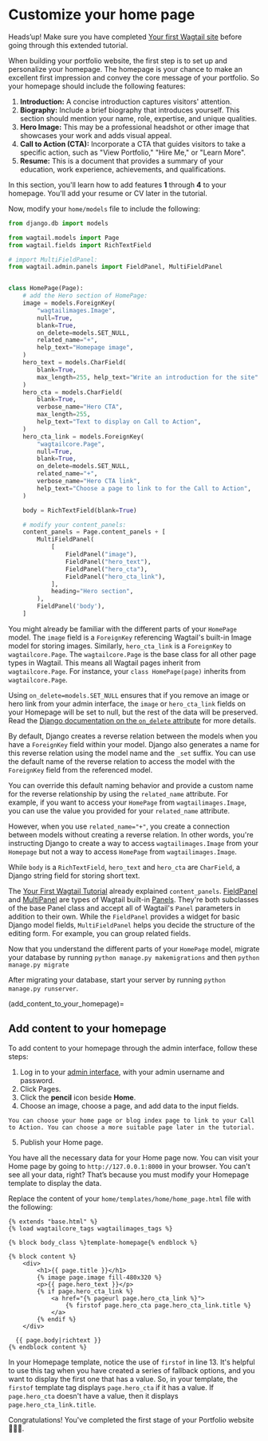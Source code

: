 # Customize your home page

Heads’up! Make sure you have completed [Your first Wagtail site](../getting_started/tutorial.md) before going through this extended tutorial.

When building your portfolio website, the first step is to set up and personalize your homepage. The homepage is your chance to make an excellent first impression and convey the core message of your portfolio. So your homepage should include the following features:

1. **Introduction:** A concise introduction captures visitors' attention.
2. **Biography:** Include a brief biography that introduces yourself. This section should mention your name, role, expertise, and unique qualities.
3. **Hero Image:** This may be a professional headshot or other image that showcases your work and adds visual appeal.
4. **Call to Action (CTA):** Incorporate a CTA that guides visitors to take a specific action, such as "View Portfolio," "Hire Me," or "Learn More".
5. **Resume:** This is a document that provides a summary of your education, work experience, achievements, and qualifications.

In this section, you'll learn how to add features **1** through **4** to your homepage. You'll add your resume or CV later in the tutorial.

Now, modify your `home/models` file to include the following:

```python
from django.db import models

from wagtail.models import Page
from wagtail.fields import RichTextField

# import MultiFieldPanel:
from wagtail.admin.panels import FieldPanel, MultiFieldPanel


class HomePage(Page):
    # add the Hero section of HomePage:
    image = models.ForeignKey(
        "wagtailimages.Image",
        null=True,
        blank=True,
        on_delete=models.SET_NULL,
        related_name="+",
        help_text="Homepage image",
    )
    hero_text = models.CharField(
        blank=True,
        max_length=255, help_text="Write an introduction for the site"
    )
    hero_cta = models.CharField(
        blank=True,
        verbose_name="Hero CTA",
        max_length=255,
        help_text="Text to display on Call to Action",
    )
    hero_cta_link = models.ForeignKey(
        "wagtailcore.Page",
        null=True,
        blank=True,
        on_delete=models.SET_NULL,
        related_name="+",
        verbose_name="Hero CTA link",
        help_text="Choose a page to link to for the Call to Action",
    )

    body = RichTextField(blank=True)

    # modify your content_panels:
    content_panels = Page.content_panels + [
        MultiFieldPanel(
            [
                FieldPanel("image"),
                FieldPanel("hero_text"),
                FieldPanel("hero_cta"),
                FieldPanel("hero_cta_link"),
            ],
            heading="Hero section",
        ),
        FieldPanel('body'),
    ]
```

You might already be familiar with the different parts of your `HomePage` model. The `image` field is a `ForeignKey` referencing Wagtail's built-in Image model for storing images. Similarly, `hero_cta_link` is a `ForeignKey` to `wagtailcore.Page`. The `wagtailcore.Page` is the base class for all other page types in Wagtail. This means all Wagtail pages inherit from `wagtailcore.Page`. For instance, your `class HomePage(page)` inherits from `wagtailcore.Page`.

Using `on_delete=models.SET_NULL` ensures that if you remove an image or hero link from your admin interface, the `image` or `hero_cta_link` fields on your Homepage will be set to null, but the rest of the data will be preserved. Read the [Django documentation on the `on_delete` attribute](django.db.models.ForeignKey.on_delete) for more details.

By default, Django creates a reverse relation between the models when you have a `ForeignKey` field within your model. Django also generates a name for this reverse relation using the model name and the `_set` suffix. You can use the default name of the reverse relation to access the model with the `ForeignKey` field from the referenced model.

You can override this default naming behavior and provide a custom name for the reverse relationship by using the `related_name` attribute. For example, if you want to access your `HomePage` from `wagtailimages.Image`, you can use the value you provided for your `related_name` attribute.

However, when you use `related_name="+"`, you create a connection between models without creating a reverse relation. In other words, you're instructing Django to create a way to access `wagtailimages.Image` from your `Homepage` but not a way to access `HomePage` from `wagtailimages.Image`.

While `body` is a `RichTextField`, `hero_text` and `hero_cta` are `CharField`, a Django string field for storing short text.

The [Your First Wagtail Tutorial](../getting_started/tutorial.md) already explained `content_panels`. [FieldPanel](field_panel) and [MultiPanel](multiFieldPanel) are types of Wagtail built-in [Panels](editing_api). They're both subclasses of the base Panel class and accept all of Wagtail's `Panel` parameters in addition to their own. While the `FieldPanel` provides a widget for basic Django model fields, `MultiFieldPanel` helps you decide the structure of the editing form. For example, you can group related fields.

Now that you understand the different parts of your `HomePage` model, migrate your database by running `python manage.py makemigrations` and
then `python manage.py migrate`

After migrating your database, start your server by running
`python manage.py runserver`.

(add_content_to_your_homepage)=

## Add content to your homepage

To add content to your homepage through the admin interface, follow these steps:

1. Log in to your [admin interface](http://127.0.0.1:8000/admin/), with your admin username and password.
2. Click Pages.
3. Click the **pencil** icon beside **Home**.
4. Choose an image, choose a page, and add data to the input fields.

```{note}
You can choose your home page or blog index page to link to your Call to Action. You can choose a more suitable page later in the tutorial.
```

5. Publish your Home page.

You have all the necessary data for your Home page now. You can visit your Home page by going to `http://127.0.0.1:8000` in your browser. You can't see all your data, right? That’s because you must modify your Homepage template to display the data.

Replace the content of your `home/templates/home/home_page.html` file with the following:

```html+django
{% extends "base.html" %}
{% load wagtailcore_tags wagtailimages_tags %}

{% block body_class %}template-homepage{% endblock %}

{% block content %}
    <div>
        <h1>{{ page.title }}</h1>
        {% image page.image fill-480x320 %}
        <p>{{ page.hero_text }}</p>
        {% if page.hero_cta_link %}
            <a href="{% pageurl page.hero_cta_link %}">
                {% firstof page.hero_cta page.hero_cta_link.title %}
            </a>
        {% endif %}
    </div>

  {{ page.body|richtext }}
{% endblock content %}
```

In your Homepage template, notice the use of `firstof` in line 13. It's helpful to use this tag when you have created a series of fallback options, and you want to display the first one that has a value. So, in your template, the `firstof` template tag displays `page.hero_cta` if it has a value. If `page.hero_cta` doesn't have a value, then it displays `page.hero_cta_link.title`.

Congratulations! You've completed the first stage of your Portfolio website 🎉🎉🎉.

<!--
Ask Thibaud if the Resume page is downloadable.
-->
